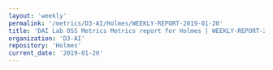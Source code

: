 ```yaml
---
layout: 'weekly'
permalink: '/metrics/D3-AI/Holmes/WEEKLY-REPORT-2019-01-20'
title: 'DAI Lab OSS Metrics Metrics report for Holmes | WEEKLY-REPORT-2019-01-20'
organization: 'D3-AI'
repository: 'Holmes'
current_date: '2019-01-20'
---
```

